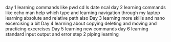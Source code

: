 day 1
learning commands like pwd cd ls date ncal
day 2
learning commands like echo man help which type and learning navigation through
my laptop learning absolute and relative path also
Day 3
learning more skills and nano excercising a bit
Day 4
learning about copying deleting and moving and practicing excercises
Day 5
learning new commands
day 6
learning standard input output and error
step 2
piping learning
